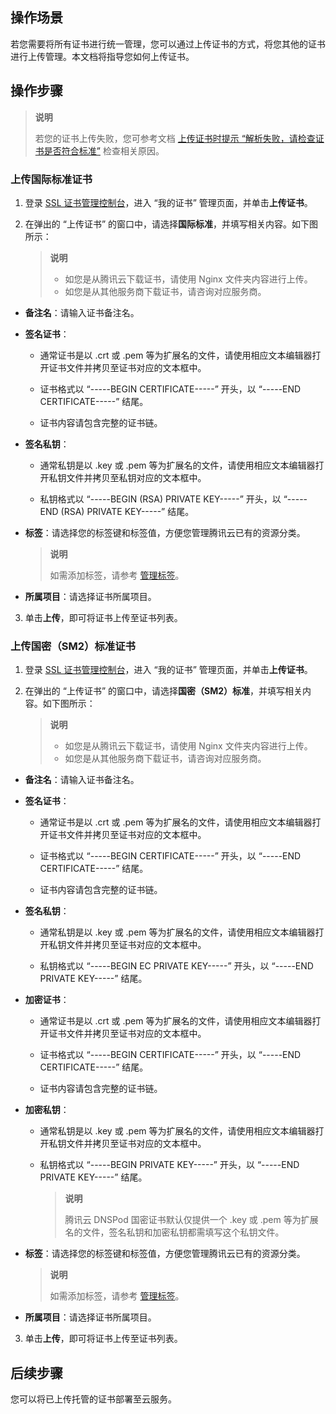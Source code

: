 ## 操作场景

若您需要将所有证书进行统一管理，您可以通过上传证书的方式，将您其他的证书进行上传管理。本文档将指导您如何上传证书。

## 操作步骤

> **说明**
> 
> 若您的证书上传失败，您可参考文档 [上传证书时提示 “解析失败，请检查证书是否符合标准”](https://www.tencentcloud.com/document/product/1007/53582) 检查相关原因。
> 


### 上传国际标准证书
1. 登录 [SSL 证书管理控制台](https://console.cloud.tencent.com/ssl)，进入 “我的证书” 管理页面，并单击**上传证书**。

2. 在弹出的 “上传证书” 的窗口中，请选择**国际标准**，并填写相关内容。如下图所示：
   

   > **说明**
   > 
   >   - 如您是从腾讯云下载证书，请使用 Nginx 文件夹内容进行上传。
   >   - 如您是从其他服务商下载证书，请咨询对应服务商。



  - **备注名**：请输入证书备注名。

  - **签名证书**：

    - 通常证书是以 .crt 或 .pem 等为扩展名的文件，请使用相应文本编辑器打开证书文件并拷贝至证书对应的文本框中。

    - 证书格式以 “-----BEGIN CERTIFICATE-----” 开头，以 “-----END CERTIFICATE-----” 结尾。

    - 证书内容请包含完整的证书链。

  - **签名私钥**：

    - 通常私钥是以 .key 或 .pem 等为扩展名的文件，请使用相应文本编辑器打开私钥文件并拷贝至私钥对应的文本框中。

    - 私钥格式以 “-----BEGIN (RSA) PRIVATE KEY-----” 开头，以 “-----END (RSA) PRIVATE KEY-----” 结尾。

  - **标签**：请选择您的标签键和标签值，方便您管理腾讯云已有的资源分类。
    

      > **说明**
      > 
      > 如需添加标签，请参考 [管理标签](https://intl.cloud.tencent.com/document/product/651/32582)。
      > 

  - **所属项目**：请选择证书所属项目。

3. 单击**上传**，即可将证书上传至证书列表。


### 上传国密（SM2）标准证书
1. 登录 [SSL 证书管理控制台](https://console.cloud.tencent.com/ssl)，进入 “我的证书” 管理页面，并单击**上传证书**。

2. 在弹出的 “上传证书” 的窗口中，请选择**国密（SM2）标准**，并填写相关内容。如下图所示：
   

   > **说明**
   > 
   >   - 如您是从腾讯云下载证书，请使用 Nginx 文件夹内容进行上传。
   >   - 如您是从其他服务商下载证书，请咨询对应服务商。


  - **备注名**：请输入证书备注名。

  - **签名证书**：

    - 通常证书是以 .crt 或 .pem 等为扩展名的文件，请使用相应文本编辑器打开证书文件并拷贝至证书对应的文本框中。

    - 证书格式以 “-----BEGIN CERTIFICATE-----” 开头，以 “-----END CERTIFICATE-----” 结尾。

    - 证书内容请包含完整的证书链。

  - **签名私钥**：

    - 通常私钥是以 .key 或 .pem 等为扩展名的文件，请使用相应文本编辑器打开私钥文件并拷贝至证书对应的文本框中。

    - 私钥格式以 “-----BEGIN EC PRIVATE KEY-----” 开头，以 “-----END PRIVATE KEY-----” 结尾。

  - **加密证书**：

    - 通常证书是以 .crt 或 .pem 等为扩展名的文件，请使用相应文本编辑器打开证书文件并拷贝至证书对应的文本框中。

    - 证书格式以 “-----BEGIN CERTIFICATE-----” 开头，以 “-----END CERTIFICATE-----” 结尾。

    - 证书内容请包含完整的证书链。

  - **加密私钥**：

    - 通常私钥是以 .key 或 .pem 等为扩展名的文件，请使用相应文本编辑器打开私钥文件并拷贝至证书对应的文本框中。

    - 私钥格式以 “-----BEGIN PRIVATE KEY-----” 开头，以 “-----END PRIVATE KEY-----” 结尾。
      

         > **说明**
         > 
         > 腾讯云 DNSPod 国密证书默认仅提供一个 .key 或 .pem 等为扩展名的文件，签名私钥和加密私钥都需填写这个私钥文件。
         > 

  - **标签**：请选择您的标签键和标签值，方便您管理腾讯云已有的资源分类。
    

      > **说明**
      > 
      > 如需添加标签，请参考 [管理标签](https://intl.cloud.tencent.com/document/product/651/32582)。
      > 

  - **所属项目**：请选择证书所属项目。

3. 单击**上传**，即可将证书上传至证书列表。


## 后续步骤

您可以将已上传托管的证书部署至云服务。